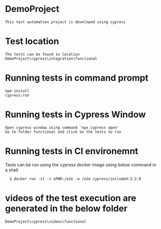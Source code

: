 # DemoProject
    This test automation project is developed using cypress
  
# Test location
    The tests can be found in location  
    DemoProject\cypress\integration\functional
  
#  Running tests in command prompt
    npm install
    cypress:run
    
#  Running tests in Cypress Window
    Open cypress window using command 'npx cypress open'
    Go to folder functional and click on the tests to run
    
#  Running tests in CI environemnt
   Tests can be run using the cypress docker image using below command in a shell
   
      $ docker run -it -v $PWD:/e2e -w /e2e cypress/included:3.2.0

# videos of the test execution are generated in the below folder
    DemoProject\cypress\videos\functional
